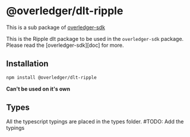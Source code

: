 # @overledger/dlt-ripple

This is a sub package of [overledger-sdk][repo]

This is the Ripple dlt package to be used in the `overledger-sdk` package. Please read the [overledger-sdk][doc] for more.

## Installation

```bash
npm install @overledger/dlt-ripple
```

**Can't be used on it's own**

## Types 

All the typescript typings are placed in the types folder. 
#TODO: Add the typings

[docs]: https://github.com/quantnetwork/overledger-sdk-javascript/blob/master/README.md
[repo]: https://github.com/quantnetwork/overledger-sdk-javascript
